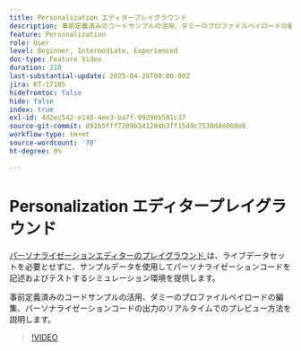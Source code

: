 ```yaml
---
title: Personalization エディタープレイグラウンド
description: 事前定義済みのコードサンプルの活用、ダミーのプロファイルペイロードの編集、パーソナライゼーションコードの出力のリアルタイムでのプレビュー方法を説明します。
feature: Personalization
role: User
level: Beginner, Intermediate, Experienced
doc-type: Feature Video
duration: 210
last-substantial-update: 2025-04-28T00:00:00Z
jira: KT-17185
hidefromtoc: false
hide: false
index: true
exl-id: 4d2ec542-e148-4ee3-ba7f-99296b581c37
source-git-commit: d92b5fff7209b341204b3ff1549c7530d4e060e6
workflow-type: tm+mt
source-wordcount: '70'
ht-degree: 0%

---
```


# Personalization エディタープレイグラウンド

[ パーソナライゼーションエディターのプレイグラウンド ](https://experienceleague.adobe.com/ja/apps/journey-optimizer/ajo-personalization#) は、ライブデータセットを必要とせずに、サンプルデータを使用してパーソナライゼーションコードを記述およびテストするシミュレーション環境を提供します。

事前定義済みのコードサンプルの活用、ダミーのプロファイルペイロードの編集、パーソナライゼーションコードの出力のリアルタイムでのプレビュー方法を説明します。

>[!VIDEO](https://video.tv.adobe.com/v/3457868/?learn=on&enablevpops)
